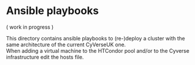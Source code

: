 # Ansible playbooks

( work in progress )

This directory contains ansible playbooks to (re-)deploy a cluster with the same architecture of the current CyVerseUK one.  
When adding a virtual machine to the HTCondor pool and/or to the Cyverse infrastructure edit the hosts file.

